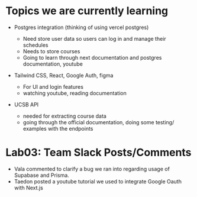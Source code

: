 # Topics we are currently learning

- Postgres integration (thinking of using vercel postgres)
  - Need store user data so users can log in and manage their schedules
  - Needs to store courses
  - Going to learn through next documentation and postgres documentation, youtube
 
- Tailwind CSS, React, Google Auth, figma
  - For UI and login features
  - watching youtube, reading documentation

- UCSB API
  - needed for extracting course data
  - going through the official documentation, doing some testing/ examples with the endpoints
 

# Lab03: Team Slack Posts/Comments

- Vala commented to clarify a bug we ran into regarding usage of Supabase and Prisma.
- Taedon posted a youtube tutorial we used to integrate Google Oauth with Next.js
